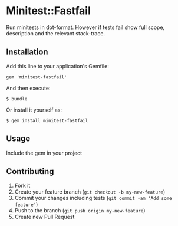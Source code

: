 # Minitest::Fastfail

Run minitests in dot-format. However if tests fail show full scope, description and the relevant stack-trace.

## Installation

Add this line to your application's Gemfile:

    gem 'minitest-fastfail'

And then execute:

    $ bundle

Or install it yourself as:

    $ gem install minitest-fastfail

## Usage

Include the gem in your project

## Contributing

1. Fork it
2. Create your feature branch (`git checkout -b my-new-feature`)
3. Commit your changes including tests (`git commit -am 'Add some feature'`)
4. Push to the branch (`git push origin my-new-feature`)
5. Create new Pull Request
